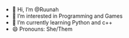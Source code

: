 - 👋 Hi, I’m @Ruunah
- 👀 I’m interested in                Programming and Games
- 🌱 I’m currently learning           Python and c++
- 😄 Pronouns:                        She/Them
